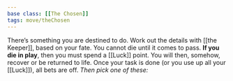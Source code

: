 ```yaml
---
base class: [[The Chosen]]
tags: move/theChosen
---
```

There’s something you are destined to do. Work out the details with [[the Keeper]], based on your fate. You cannot die until it comes to pass. **If you die in play**, then you must spend a [[Luck]] point. You will then, somehow, recover or be returned to life. Once your task is done (or you use up all your [[Luck]]), all bets are off.
*Then pick one of these:*

